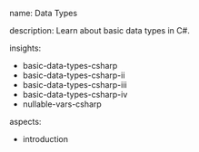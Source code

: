 name: Data Types

description: Learn about basic data types in C#.

insights:
  - basic-data-types-csharp
  - basic-data-types-csharp-ii
  - basic-data-types-csharp-iii
  - basic-data-types-csharp-iv
  - nullable-vars-csharp

aspects:
  - introduction